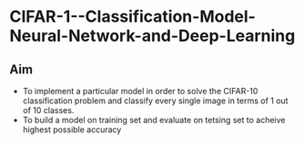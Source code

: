 # CIFAR-1--Classification-Model-Neural-Network-and-Deep-Learning
## Aim
* To implement a particular model in order to solve the CIFAR-10 classification problem and classify every single image in terms of 1 out of 10 classes.
* To build a model on training set and evaluate on tetsing set to acheive highest possible accuracy
